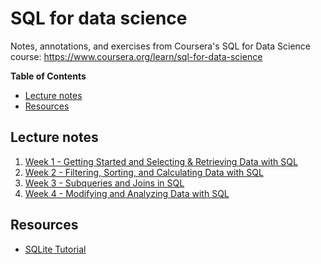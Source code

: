 
# SQL for data science

Notes, annotations, and exercises from Coursera's SQL for Data Science course: https://www.coursera.org/learn/sql-for-data-science

<!-- START doctoc generated TOC please keep comment here to allow auto update -->
<!-- DON'T EDIT THIS SECTION, INSTEAD RE-RUN doctoc TO UPDATE -->
**Table of Contents**

- [Lecture notes](#lecture-notes)
- [Resources](#resources)

<!-- END doctoc generated TOC please keep comment here to allow auto update -->

## Lecture notes

1. [Week 1 - Getting Started and Selecting & Retrieving Data with SQL](./week-1)
2. [Week 2 - Filtering, Sorting, and Calculating Data with SQL](./week-2)
3. [Week 3 - Subqueries and Joins in SQL](./week-3)
4. [Week 4 - Modifying and Analyzing Data with SQL](./week-4)

## Resources

- [SQLite Tutorial](http://www.sqlitetutorial.net/)